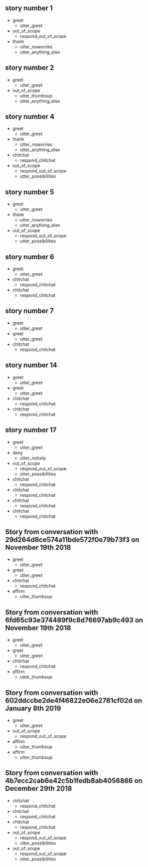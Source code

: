 ## story number 1
* greet
    - utter_greet
* out_of_scope
    - respond_out_of_scope
* thank
    - utter_noworries
    - utter_anything_else

## story number 2
* greet
    - utter_greet
* out_of_scope
    - utter_thumbsup
    - utter_anything_else

## story number 4
* greet
    - utter_greet
* thank
    - utter_noworries
    - utter_anything_else
* chitchat
    - respond_chitchat
* out_of_scope
    - respond_out_of_scope
    - utter_possibilities

## story number 5
* greet
    - utter_greet
* thank
    - utter_noworries
    - utter_anything_else
* out_of_scope
    - respond_out_of_scope
    - utter_possibilities

## story number 6
* greet
    - utter_greet
* chitchat
    - respond_chitchat
* chitchat
    - respond_chitchat

## story number 7
* greet
    - utter_greet
* greet
    - utter_greet
* chitchat
    - respond_chitchat

## story number 14
* greet
    - utter_greet
* greet
    - utter_greet
* chitchat
    - respond_chitchat
* chitchat
    - respond_chitchat

## story number 17
* greet
    - utter_greet
* deny
    - utter_nohelp
* out_of_scope
    - respond_out_of_scope
    - utter_possibilities
* chitchat
    - respond_chitchat
* chitchat
    - respond_chitchat
* chitchat
    - respond_chitchat
* chitchat
    - respond_chitchat

## Story from conversation with 29d264d8ce574a11bde572f0e79b73f3 on November 19th 2018
* greet
    - utter_greet
* greet
    - utter_greet
* chitchat
    - respond_chitchat
* affirm
    - utter_thumbsup

## Story from conversation with 6fd65c93e374489f9c8d76697ab9c493 on November 19th 2018
* greet
    - utter_greet
* greet
    - utter_greet
* chitchat
    - respond_chitchat
* affirm
    - utter_thumbsup

## Story from conversation with 602ddccbe2de4f46822e06e2781cf02d on January 8th 2019
* greet
    - utter_greet
* out_of_scope
    - respond_out_of_scope
* affirm
    - utter_thumbsup
* affirm
    - utter_thumbsup

## Story from conversation with 4b7ecc2cab6e42c5b1fedb8ab4056866 on December 29th 2018
* chitchat
    - respond_chitchat
* chitchat
    - respond_chitchat
* chitchat
    - respond_chitchat
* out_of_scope
    - respond_out_of_scope
    - utter_possibilities
* out_of_scope
    - respond_out_of_scope
    - utter_possibilities